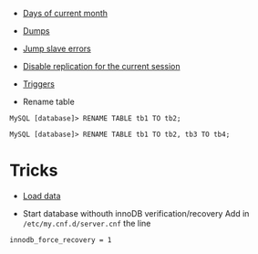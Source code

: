 <!-- TITLE: Mysql -->

* [Days of current month](/mysql/daysofmonth)

* [Dumps](/mysql/dumps)

* [Jump slave errors](mysql/jumpslaveerrors)

* [Disable replication for the current session](mysql/disablereplicationforsession)

* [Triggers](mysql/triggers)

* Rename table
```mysql
MySQL [database]> RENAME TABLE tb1 TO tb2;
```
```mysql
MySQL [database]> RENAME TABLE tb1 TO tb2, tb3 TO tb4;
```


# Tricks

* [Load data](mysql/loaddata)

* Start database withouth innoDB verification/recovery
Add in `/etc/my.cnf.d/server.cnf` the line

```text
innodb_force_recovery = 1
```
